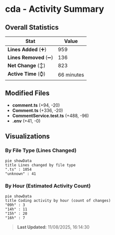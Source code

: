 # cda - Activity Summary 

## Overall Statistics

| Stat                   | Value                                                             |
| ---------------------- | ----------------------------------------------------------------- |
| **Lines Added** (➕)   | 959                                          |
| **Lines Removed** (➖) | 136                                        |
| **Net Change** (↕)    | 823                |
| **Active Time** (⌚)   | 66 minutes |


## Modified Files
- **comment.ts** (+94, -20)
- **Comment.ts** (+336, -20)
- **CommentService.test.ts** (+488, -96)
- **.env** (+41, -0)

## Visualizations

### By File Type (Lines Changed)

```mermaid
pie showData
title Lines changed by file type
".ts" : 1054
"unknown" : 41
```

### By Hour (Estimated Activity Count)

```mermaid
pie showData
title Coding activity by hour (count of changes)
"09h" : 3
"14h" : 11
"15h" : 20
"16h" : 7
```


> **Last Updated:** 11/08/2025, 16:14:30
